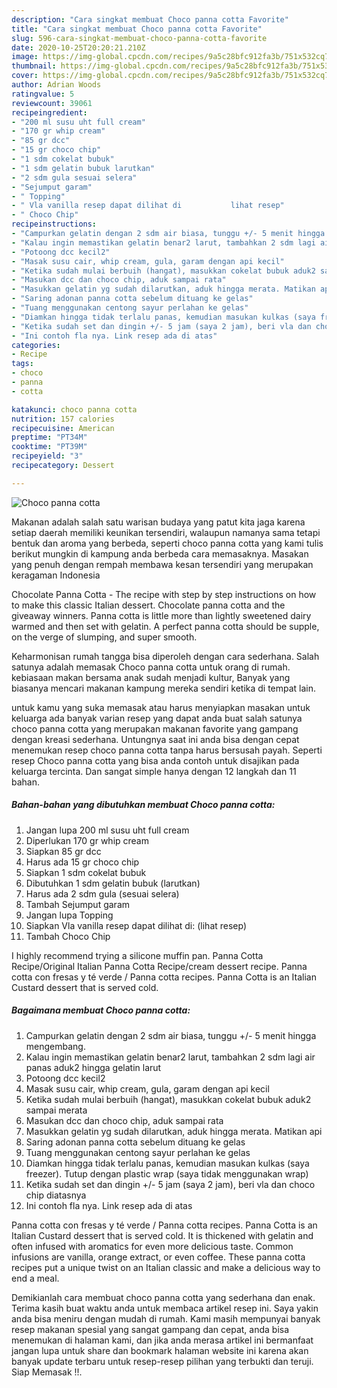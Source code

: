 ```yaml
---
description: "Cara singkat membuat Choco panna cotta Favorite"
title: "Cara singkat membuat Choco panna cotta Favorite"
slug: 596-cara-singkat-membuat-choco-panna-cotta-favorite
date: 2020-10-25T20:20:21.210Z
image: https://img-global.cpcdn.com/recipes/9a5c28bfc912fa3b/751x532cq70/choco-panna-cotta-foto-resep-utama.jpg
thumbnail: https://img-global.cpcdn.com/recipes/9a5c28bfc912fa3b/751x532cq70/choco-panna-cotta-foto-resep-utama.jpg
cover: https://img-global.cpcdn.com/recipes/9a5c28bfc912fa3b/751x532cq70/choco-panna-cotta-foto-resep-utama.jpg
author: Adrian Woods
ratingvalue: 5
reviewcount: 39061
recipeingredient:
- "200 ml susu uht full cream"
- "170 gr whip cream"
- "85 gr dcc"
- "15 gr choco chip"
- "1 sdm cokelat bubuk"
- "1 sdm gelatin bubuk larutkan"
- "2 sdm gula sesuai selera"
- "Sejumput garam"
- " Topping"
- " Vla vanilla resep dapat dilihat di           lihat resep"
- " Choco Chip"
recipeinstructions:
- "Campurkan gelatin dengan 2 sdm air biasa, tunggu +/- 5 menit hingga mengembang."
- "Kalau ingin memastikan gelatin benar2 larut, tambahkan 2 sdm lagi air panas aduk2 hingga gelatin larut"
- "Potoong dcc kecil2"
- "Masak susu cair, whip cream, gula, garam dengan api kecil"
- "Ketika sudah mulai berbuih (hangat), masukkan cokelat bubuk aduk2 sampai merata"
- "Masukan dcc dan choco chip, aduk sampai rata"
- "Masukkan gelatin yg sudah dilarutkan, aduk hingga merata. Matikan api"
- "Saring adonan panna cotta sebelum dituang ke gelas"
- "Tuang menggunakan centong sayur perlahan ke gelas"
- "Diamkan hingga tidak terlalu panas, kemudian masukan kulkas (saya freezer). Tutup dengan plastic wrap (saya tidak menggunakan wrap)"
- "Ketika sudah set dan dingin +/- 5 jam (saya 2 jam), beri vla dan choco chip diatasnya"
- "Ini contoh fla nya. Link resep ada di atas"
categories:
- Recipe
tags:
- choco
- panna
- cotta

katakunci: choco panna cotta 
nutrition: 157 calories
recipecuisine: American
preptime: "PT34M"
cooktime: "PT39M"
recipeyield: "3"
recipecategory: Dessert

---
```



![Choco panna cotta](https://img-global.cpcdn.com/recipes/9a5c28bfc912fa3b/751x532cq70/choco-panna-cotta-foto-resep-utama.jpg)

Makanan adalah salah satu warisan budaya yang patut kita jaga karena setiap daerah memiliki keunikan tersendiri, walaupun namanya sama tetapi bentuk dan aroma yang berbeda, seperti choco panna cotta yang kami tulis berikut mungkin di kampung anda berbeda cara memasaknya. Masakan yang penuh dengan rempah membawa kesan tersendiri yang merupakan keragaman Indonesia

Chocolate Panna Cotta - The recipe with step by step instructions on how to make this classic Italian dessert. Chocolate panna cotta and the giveaway winners. Panna cotta is little more than lightly sweetened dairy warmed and then set with gelatin. A perfect panna cotta should be supple, on the verge of slumping, and super smooth.

Keharmonisan rumah tangga bisa diperoleh dengan cara sederhana. Salah satunya adalah memasak Choco panna cotta untuk orang di rumah. kebiasaan makan bersama anak sudah menjadi kultur, Banyak yang biasanya mencari makanan kampung mereka sendiri ketika di tempat lain.

untuk kamu yang suka memasak atau harus menyiapkan masakan untuk keluarga ada banyak varian resep yang dapat anda buat salah satunya choco panna cotta yang merupakan makanan favorite yang gampang dengan kreasi sederhana. Untungnya saat ini anda bisa dengan cepat menemukan resep choco panna cotta tanpa harus bersusah payah.
Seperti resep Choco panna cotta yang bisa anda contoh untuk disajikan pada keluarga tercinta. Dan sangat simple hanya dengan 12 langkah dan 11 bahan.


<!--inarticleads1-->

##### Bahan-bahan yang dibutuhkan membuat Choco panna cotta:

1. Jangan lupa 200 ml susu uht full cream
1. Diperlukan 170 gr whip cream
1. Siapkan 85 gr dcc
1. Harus ada 15 gr choco chip
1. Siapkan 1 sdm cokelat bubuk
1. Dibutuhkan 1 sdm gelatin bubuk (larutkan)
1. Harus ada 2 sdm gula (sesuai selera)
1. Tambah Sejumput garam
1. Jangan lupa  Topping
1. Siapkan  Vla vanilla resep dapat dilihat di:           (lihat resep)
1. Tambah  Choco Chip


I highly recommend trying a silicone muffin pan. Panna Cotta Recipe/Original Italian Panna Cotta Recipe/cream dessert recipe. Panna cotta con fresas y té verde / Panna cotta recipes. Panna Cotta is an Italian Custard dessert that is served cold. 

<!--inarticleads2-->

##### Bagaimana membuat  Choco panna cotta:

1. Campurkan gelatin dengan 2 sdm air biasa, tunggu +/- 5 menit hingga mengembang.
1. Kalau ingin memastikan gelatin benar2 larut, tambahkan 2 sdm lagi air panas aduk2 hingga gelatin larut
1. Potoong dcc kecil2
1. Masak susu cair, whip cream, gula, garam dengan api kecil
1. Ketika sudah mulai berbuih (hangat), masukkan cokelat bubuk aduk2 sampai merata
1. Masukan dcc dan choco chip, aduk sampai rata
1. Masukkan gelatin yg sudah dilarutkan, aduk hingga merata. Matikan api
1. Saring adonan panna cotta sebelum dituang ke gelas
1. Tuang menggunakan centong sayur perlahan ke gelas
1. Diamkan hingga tidak terlalu panas, kemudian masukan kulkas (saya freezer). Tutup dengan plastic wrap (saya tidak menggunakan wrap)
1. Ketika sudah set dan dingin +/- 5 jam (saya 2 jam), beri vla dan choco chip diatasnya
1. Ini contoh fla nya. Link resep ada di atas


Panna cotta con fresas y té verde / Panna cotta recipes. Panna Cotta is an Italian Custard dessert that is served cold. It is thickened with gelatin and often infused with aromatics for even more delicious taste. Common infusions are vanilla, orange extract, or even coffee. These panna cotta recipes put a unique twist on an Italian classic and make a delicious way to end a meal. 

Demikianlah cara membuat choco panna cotta yang sederhana dan enak. Terima kasih buat waktu anda untuk membaca artikel resep ini. Saya yakin anda bisa meniru dengan mudah di rumah. Kami masih mempunyai banyak resep makanan spesial yang sangat gampang dan cepat, anda bisa menemukan di halaman kami, dan jika anda merasa artikel ini bermanfaat jangan lupa untuk share dan bookmark halaman website ini karena akan banyak update terbaru untuk resep-resep pilihan yang terbukti dan teruji. Siap Memasak !!. 

